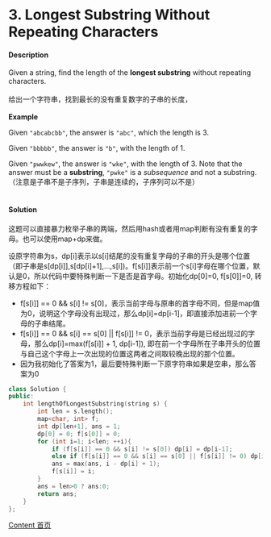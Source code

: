 # 3. Longest Substring Without Repeating Characters

#### Description

Given a string, find the length of the **longest substring** without repeating characters.<br><br> 给出一个字符串，找到最长的没有重复数字的子串的长度，<br><br>**Example**

Given `"abcabcbb"`, the answer is `"abc"`, which the length is 3.

Given `"bbbbb"`, the answer is `"b"`, with the length of 1.

Given `"pwwkew"`, the answer is `"wke"`, with the length of 3. Note that the answer must be a **substring**, `"pwke"` is a *subsequence* and not a substring.（注意是子串不是子序列，子串是连续的，子序列可以不是）<br><br>

#### Solution

这题可以直接暴力枚举子串的两端，然后用hash或者用map判断有没有重复的字母。也可以使用map+dp来做。

设原字符串为s，dp[i]表示以s[i]结尾的没有重复字母的子串的开头是哪个位置（即子串是s[dp[i]],s[dp[i]+1],...,s[i])。f[s[i]]表示前一个s[i]字母在哪个位置，默认是0，所以代码中要特殊判断一下是否是首字母。初始化dp[0]=0, f[s[0]]=0, 转移方程如下：

* f[s[i]] == 0 && s[i] != s[0]，表示当前字母与原串的首字母不同，但是map值为0，说明这个字母没有出现过，那么dp[i]=dp[i-1]，即直接添加进前一个字母的子串结尾。
* f[s[i]] == 0 && s[i] == s[0] || f[s[i]] != 0，表示当前字母是已经出现过的字母，那么dp[i]=max(f[s[i]] + 1, dp[i-1]), 即在前一个字母所在子串开头的位置与自己这个字母上一次出现的位置这两者之间取较晚出现的那个位置。
* 因为我初始化了答案为1，最后要特殊判断一下原字符串如果是空串，那么答案为0

```c++
class Solution {
public:
    int lengthOfLongestSubstring(string s) {
        int len = s.length();
        map<char, int> f;
        int dp[len+1], ans = 1;
        dp[0] = 0; f[s[0]] = 0;
        for (int i=1; i<len; ++i){
            if (f[s[i]] == 0 && s[i] != s[0]) dp[i] = dp[i-1];
            else if (f[s[i]] == 0 && s[i] == s[0] || f[s[i]] != 0) dp[i] = max(f[s[i]] + 1, dp[i-1]);
            ans = max(ans, i - dp[i] + 1);
            f[s[i]] = i;
        }
        ans = len>0 ? ans:0;
        return ans;
    }
};
```



[Content   首页](../README.md)


